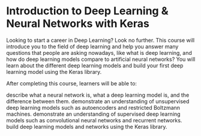 # Introduction to Deep Learning & Neural Networks with Keras
Looking to start a career in Deep Learning? Look no further. This course will introduce you to the field of deep learning and help you answer many questions that people are asking nowadays, like what is deep learning, and how do deep learning models compare to artificial neural networks? You will learn about the different deep learning models and build your first deep learning model using the Keras library.

After completing this course, learners will be able to:

describe what a neural network is, what a deep learning model is, and the difference between them.
demonstrate an understanding of unsupervised deep learning models such as autoencoders and restricted Boltzmann machines.
demonstrate an understanding of supervised deep learning models such as convolutional neural networks and recurrent networks.
build deep learning models and networks using the Keras library.
